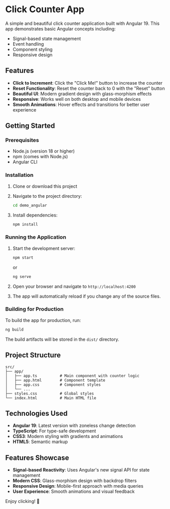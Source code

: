 # Click Counter App

A simple and beautiful click counter application built with Angular 19. This app demonstrates basic Angular concepts including:

- Signal-based state management
- Event handling
- Component styling
- Responsive design

## Features

- **Click to Increment**: Click the "Click Me!" button to increase the counter
- **Reset Functionality**: Reset the counter back to 0 with the "Reset" button
- **Beautiful UI**: Modern gradient design with glass-morphism effects
- **Responsive**: Works well on both desktop and mobile devices
- **Smooth Animations**: Hover effects and transitions for better user experience

## Getting Started

### Prerequisites

- Node.js (version 18 or higher)
- npm (comes with Node.js)
- Angular CLI

### Installation

1. Clone or download this project
2. Navigate to the project directory:
   ```bash
   cd demo_angular
   ```

3. Install dependencies:
   ```bash
   npm install
   ```

### Running the Application

1. Start the development server:
   ```bash
   npm start
   ```
   or
   ```bash
   ng serve
   ```

2. Open your browser and navigate to `http://localhost:4200`

3. The app will automatically reload if you change any of the source files.

### Building for Production

To build the app for production, run:
```bash
ng build
```

The build artifacts will be stored in the `dist/` directory.

## Project Structure

```
src/
├── app/
│   ├── app.ts          # Main component with counter logic
│   ├── app.html        # Component template
│   ├── app.css         # Component styles
│   └── ...
├── styles.css          # Global styles
└── index.html          # Main HTML file
```

## Technologies Used

- **Angular 19**: Latest version with zoneless change detection
- **TypeScript**: For type-safe development
- **CSS3**: Modern styling with gradients and animations
- **HTML5**: Semantic markup

## Features Showcase

- **Signal-based Reactivity**: Uses Angular's new signal API for state management
- **Modern CSS**: Glass-morphism design with backdrop filters
- **Responsive Design**: Mobile-first approach with media queries
- **User Experience**: Smooth animations and visual feedback

Enjoy clicking! 🎉
